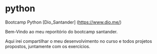 # python

Bootcamp Python [Dio_Santander] (https://www.dio.me/)

Bem-Vindo ao meu reporitório do bootcamp santander.

Aqui irei compartilhar o meu desenvolvimento no curso e todos projetos propostos, juntamente com os exercícios.
